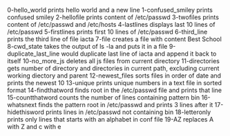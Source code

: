 0-hello_world prints hello world and a new line
1-confused_smiley prints confused smiley
2-hellofile prints content of /etc/passwd
3-twofiles prints content of /etc/passwd and /etc/hosts
4-lastlines displays last 10 lines of /etc/passwd
5-firstlines prints first 10 lines of /etc/passwd
6-third_line prints the third line of file iacta
7-file creates a file with content Best School
8-cwd_state takes the output of ls -la and puts it in a file
9-duplicate_last_line would duplicate last line of iacta and append it back to itself
10-no_more_js deletes all js files from current directory
11-directories gets number of directory and directories in current path, excluding current working diectory and parent
12-newest_files sorts files in order of date and prints the newest 10
13-unique prints unique numbers in a text file in sorted format
14-findthatword finds root in the /etc/passwd file and prints that line
15-countthatword counts the number of lines containing pattern bin
16-whatsnext finds the pattern root in /etc/passwd and prints 3 lines after it
17-hidethisword prints lines in /etc/passwd not containing bin
18-letteronly prints only lines that starts with an alphabet in conf file
19-AZ replaces A with Z and c with e
